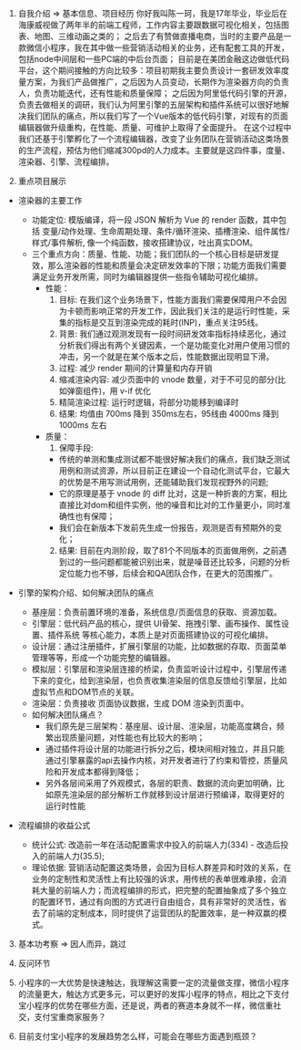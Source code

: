 1. 自我介绍 => 基本信息、项目经历
  你好我叫陈一珂，我是17年毕业，毕业后在海康威视做了两年半的前端工程师，工作内容主要跟数据可视化相关，包括图表、地图、三维动画之类的；
  之后去了有赞做直播电商，当时的主要产品是一款微信小程序，我在其中做一些营销活动相关的业务，还有配套工具的开发，包括node中间层和一些PC端的中后台页面；
  目前是在美团金融这边做低代码平台，这个期间接触的方向比较多：项目初期我主要负责设计一套研发效率度量方案，为我们产品做推广，之后因为人员变动，长期作为渲染器方向的负责人，负责功能迭代，还有性能和质量保障；
  之后因为阿里低代码引擎的开源，负责去做相关的调研，我们认为阿里引擎的五层架构和插件系统可以很好地解决我们团队的痛点，所以我们写了一个Vue版本的低代码引擎，对现有的页面编辑器做升级重构，在性能、质量、可维护上取得了全面提升。
  在这个过程中我们还基于引擎孵化了一个流程编辑器，改变了业务团队在营销活动这类场景的生产流程，预估为他们缩减300pd的人力成本。主要就是这四件事，度量、渲染器、引擎、流程编排。

2. 重点项目展示
  - 渲染器的主要工作
    - 功能定位: 模版编译，将一段 JSON 解析为 Vue 的 render 函数，其中包括 变量/动作处理、生命周期处理、条件/循环渲染、插槽渲染、组件属性/样式/事件解析, 像一个纯函数，接收搭建协议，吐出真实DOM。
    - 三个重点方向：质量、性能、功能；我们团队的一个核心目标是研发提效，那么渲染器的性能和质量会决定研发效率的下限；功能方面我们需要满足业务开发所需，同时为编辑器提供一些指令辅助可视化编排。
      - 性能：
        1. 目标: 在我们这个业务场景下，性能方面我们需要保障用户不会因为卡顿而影响正常的开发工作，因此我们关注的是运行时性能，采集的指标是交互到渲染完成的耗时(INP)，重点关注95线。
        2. 背景: 我们通过观测发现有一段时间研发效率指标持续恶化，通过分析我们得出有两个关键因素，一个是功能变化对用户使用习惯的冲击，另一个就是在某个版本之后，性能数据出现明显下滑。
        3. 过程: 减少 render 期间的计算量和内存开销
          1. 缩减渲染内容: 减少页面中的 vnode 数量，对于不可见的部分(比如弹窗组件)，用 v-if 优化
          2. 精简渲染过程: 运行时逻辑，将部分功能移到编译时
        4. 结果: 均值由 700ms 降到 350ms左右，95线由 4000ms 降到 1000ms 左右
      - 质量：
        1. 保障手段: 
          - 传统的单测和集成测试都不能很好解决我们的痛点，我们缺乏测试用例和测试资源，所以目前正在建设一个自动化测试平台，它最大的优势是不用写测试用例，还能辅助我们发现视野外的问题;
          - 它的原理是基于 vnode 的 diff 比对，这是一种折衷的方案，相比直接比对dom和组件实例，他的噪音和比对的工作量更小，同时准确性也有保障；
          - 我们会在新版本下发前先生成一份报告，观测是否有预期外的变化；
        2. 结果: 目前在内测阶段，取了81个不同版本的页面做用例，之前遇到过的一些问题都能被识别出来，就是噪音还比较多，问题的分析定位能力也不够，后续会和QA团队合作，在更大的范围推广。

  - 引擎的架构介绍、如何解决团队的痛点
    - 基座层：负责前置环境的准备，系统信息/页面信息的获取、资源加载。
    - 引擎层：低代码产品的核心，提供 UI骨架、拖拽引擎、画布操作、属性设置、插件系统 等核心能力，本质上是对页面搭建协议的可视化编排。
    - 设计层：通过注册插件，扩展引擎层的功能，比如数据的存取、页面菜单管理等等，形成一个功能完整的编辑器。
    - 模拟层：引擎层和渲染层连接的桥梁，负责监听设计过程中，引擎层传递下来的变化，给到渲染层，也负责收集渲染层的信息反馈给引擎层，比如虚拟节点和DOM节点的关联。
    - 渲染层：负责接收 页面协议数据，生成 DOM 渲染到页面中。
    - 如何解决团队痛点？
      - 我们原先是三层架构：基座层、设计层、渲染层，功能高度耦合，频繁出现质量问题，对性能也有比较大的影响；
      - 通过插件将设计层的功能进行拆分之后，模块间相对独立，并且只能通过引擎暴露的api去操作内核，对开发者进行了约束和管控，质量风险和开发成本都得到降低；
      - 另外各层间采用了外观模式，各层的职责、数据的流向更加明确，比如原先渲染层的部分解析工作就移到设计层进行预编译，取得更好的运行时性能

  - 流程编排的收益公式
    - 统计公式: 改造前一年在活动配置需求中投入的前端人力(334) - 改造后投入的前端人力(35.5);
    - 理论依据: 营销活动配置这类场景，会因为目标人群差异和时效的关系，在业务的定制性和灵活性上有比较强的诉求，用传统的表单很难承接，会消耗大量的前端人力；而流程编排的形式，把完整的配置抽象成了多个独立的配置环节，通过有向图的方式进行自由组合，具有非常好的灵活性，省去了前端的定制成本，同时提供了运营团队的配置效率，是一种双赢的模式。

3. 基本功考察 => 因人而异，跳过

4. 反问环节
  1. 小程序的一大优势是快速触达，我理解这需要一定的流量做支撑，微信小程序的流量更大，触达方式更多元，可以更好的发挥小程序的特点，相比之下支付宝小程序的优势在哪些方面，还是说，两者的赛道本身就不一样，微信重社交，支付宝重商家服务？
  2. 目前支付宝小程序的发展趋势怎么样，可能会在哪些方面遇到瓶颈？